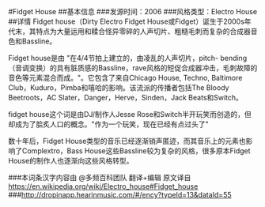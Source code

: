 #Fidget House
##基本信息
###发源时间：2006
###风格类型：Electro House
##详情
Fidget house（Dirty Electro Fidget
House或Fidget）诞生于2000s年代末，其特点为大量运用和糅合怪异零碎的人声切片、粗糙毛刺而复杂的合成器音色和Bassline。



Fidget house是由 "在4/4节拍上建立的，由凌乱的人声切片，pitch-
bending（音调变换）的具有脏质感的Bassline，rave风格的短促合成器冲击，毛刺故障的音色等元素混合而成。"。它包含了来自Chicago
House, Techno, Baltimore Club，Kuduro，Pimba和嘻哈的影响。该流派的传播者包括The Bloody
Beetroots，AC Slater，Danger，Herve，Sinden，Jack Beats和Switch。



fidget house这个词是由DJ/制作人Jesse
Rose和Switch半开玩笑而创造的，但却成为了脍炙人口的概念。"作为一个玩笑，现在已经有点过头了"



数十年后，Fidget House类型的音乐已经逐渐销声匿迹，而其音乐上的元素也影响了Complextro，Bass
House这些Bassline较为复杂的风格，很多原本Fidget House的制作人也逐渐向这些风格转型。

###本词条汉字内容由 @多频百科团队 翻译+编辑
原文译自 https://en.wikipedia.org/wiki/Electro_house#Fidget_house
###http://dropinapp.hearinmusic.com/#/ency?typeId=13&dataId=55
